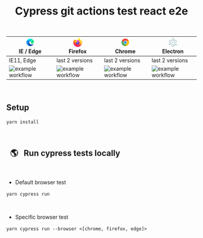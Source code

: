 <h1 align="center">Cypress git actions test react e2e</h1>

<br>

| <img src="https://raw.githubusercontent.com/edo92/Exo-Ui/main/assets/edge.png" alt="IE / Edge" width="24px" height="24px" /> <br> IE / Edge | <img src="https://raw.githubusercontent.com/edo92/Exo-Ui/main/assets/firefox.png" alt="Firefox" width="24px" height="24px" /> <br>Firefox | <img src="https://raw.githubusercontent.com/edo92/Exo-Ui/main/assets/chrome.png" alt="Chrome" width="24px" height="24px" /> <br> Chrome | <img src="https://raw.githubusercontent.com/edo92/Exo-Ui/main/assets/electron.png" alt="Electron" width="24px" height="24px" /> <br>Electron |
| ------------- | ------------- | ------------- | ------------- |
| IE11, Edge | last 2 versions | last 2 versions | last 2 versions |
| ![example workflow](https://github.com/edo92/cypress-git-actions/actions/workflows/edge.yml/badge.svg)  | ![example workflow](https://github.com/edo92/cypress-git-actions/actions/workflows/firefox.yml/badge.svg)  | ![example workflow](https://github.com/edo92/cypress-git-actions/actions/workflows/chrome.yml/badge.svg)  | ![example workflow](https://github.com/edo92/cypress-git-actions/actions/workflows/electron.yml/badge.svg)  |


<br>

## Setup

```
yarn install
```

<br>

## &nbsp; 🌎 &nbsp; Run cypress tests locally

<br>

- Default browser test

```
yarn cypress run
```

<br>

- Specific browser test

```
yarn cypress run --browser <[chrome, firefox, edge]>
```
